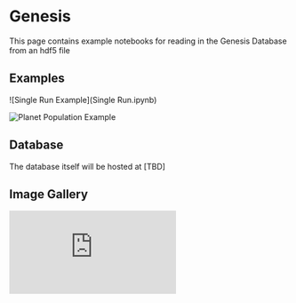 # Genesis

This page contains example notebooks for reading in the Genesis Database from an hdf5 file

## Examples

![Single Run Example](Single Run.ipynb)


![Planet Population Example](Population.ipynb)

## Database

The database itself will be hosted at [TBD]

## Image Gallery

![A clickable image gallery](http://geosci.uchicago.edu/~fciesla/GD/Genesis%20Database.html)